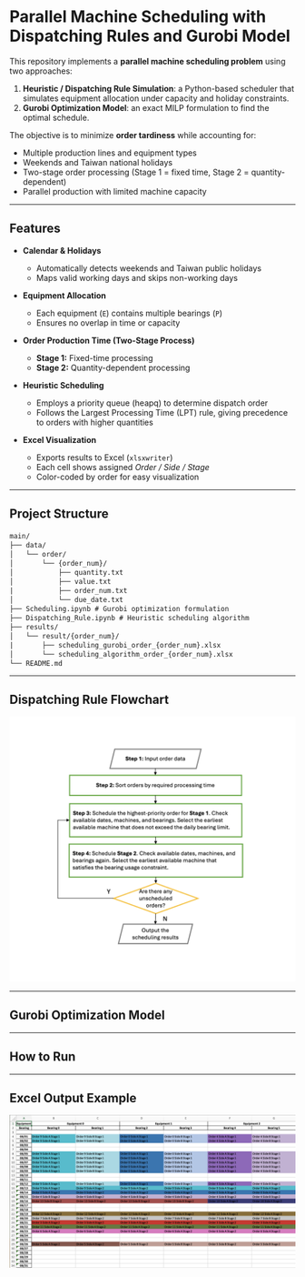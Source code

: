 # Parallel Machine Scheduling with Dispatching Rules and Gurobi Model

This repository implements a **parallel machine scheduling problem** using two approaches:

1. **Heuristic / Dispatching Rule Simulation**: a Python-based scheduler that simulates equipment allocation under capacity and holiday constraints.  
2. **Gurobi Optimization Model**: an exact MILP formulation to find the optimal schedule.

The objective is to minimize **order tardiness** while accounting for:
- Multiple production lines and equipment types  
- Weekends and Taiwan national holidays  
- Two-stage order processing (Stage 1 = fixed time, Stage 2 = quantity-dependent)  
- Parallel production with limited machine capacity  

---

## Features

- **Calendar & Holidays**
  - Automatically detects weekends and Taiwan public holidays  
  - Maps valid working days and skips non-working days  

- **Equipment Allocation**
  - Each equipment (`E`) contains multiple bearings (`P`)  
  - Ensures no overlap in time or capacity  

- **Order Production Time (Two-Stage Process)**
  - **Stage 1:** Fixed-time processing  
  - **Stage 2:** Quantity-dependent processing  

- **Heuristic Scheduling**
  - Employs a priority queue (heapq) to determine dispatch order
  - Follows the Largest Processing Time (LPT) rule, giving precedence to orders with higher quantities

- **Excel Visualization**
  - Exports results to Excel (`xlsxwriter`)  
  - Each cell shows assigned *Order / Side / Stage*  
  - Color-coded by order for easy visualization  

---

## Project Structure
```
main/
├── data/
│   └── order/
│       └── {order_num}/
│           ├── quantity.txt
│           ├── value.txt
|           ├── order_num.txt
│           └── due_date.txt
├── Scheduling.ipynb # Gurobi optimization formulation
├── Dispatching_Rule.ipynb # Heuristic scheduling algorithm
├── results/
│   └── result/{order_num}/
|       ├── scheduling_gurobi_order_{order_num}.xlsx
│       └── scheduling_algorithm_order_{order_num}.xlsx
└── README.md
```


---


## Dispatching Rule Flowchart

![Dispatching Rule Flowchart](images/dispatching_rule_flowchart.png)

---

## Gurobi Optimization Model 

---

## How to Run 

---

## Excel Output Example

![Excel Output](images/scheduling_results.png)